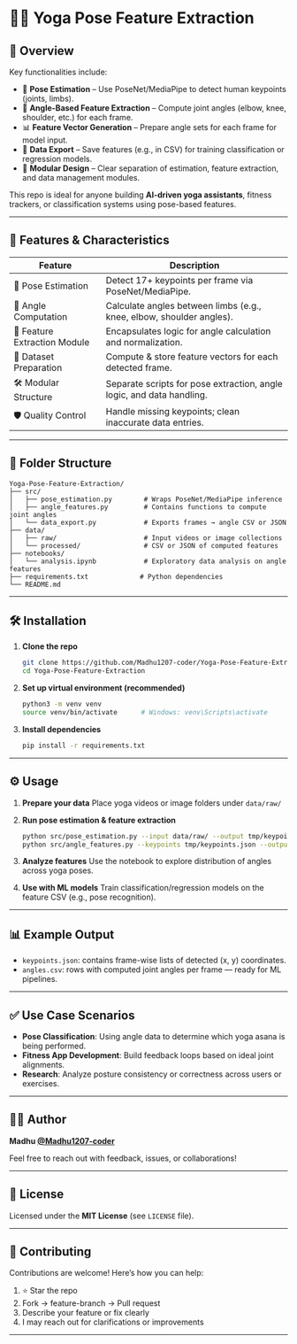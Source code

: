 
# 🧘‍♀️ Yoga Pose Feature Extraction

## 📄 Overview

Key functionalities include:

* 🤖 **Pose Estimation** – Use PoseNet/MediaPipe to detect human keypoints (joints, limbs).
* 📐 **Angle-Based Feature Extraction** – Compute joint angles (elbow, knee, shoulder, etc.) for each frame.
* 📊 **Feature Vector Generation** – Prepare angle sets for each frame for model input.
* 💾 **Data Export** – Save features (e.g., in CSV) for training classification or regression models.
* 🧩 **Modular Design** – Clear separation of estimation, feature extraction, and data management modules.

This repo is ideal for anyone building **AI-driven yoga assistants**, fitness trackers, or classification systems using pose-based features.

---

## 🚀 Features & Characteristics

| Feature                      | Description                                                           |
| ---------------------------- | --------------------------------------------------------------------- |
| 🎯 Pose Estimation           | Detect 17+ keypoints per frame via PoseNet/MediaPipe.                 |
| 📐 Angle Computation         | Calculate angles between limbs (e.g., knee, elbow, shoulder angles).  |
| 🧠 Feature Extraction Module | Encapsulates logic for angle calculation and normalization.           |
| 📂 Dataset Preparation       | Compute & store feature vectors for each detected frame.              |
| 🛠️ Modular Structure        | Separate scripts for pose extraction, angle logic, and data handling. |
| 🛡 Quality Control           | Handle missing keypoints; clean inaccurate data entries.              |

---

## 📁 Folder Structure

```plaintext
Yoga‑Pose‑Feature‑Extraction/
├── src/
│   ├── pose_estimation.py        # Wraps PoseNet/MediaPipe inference
│   ├── angle_features.py         # Contains functions to compute joint angles
│   └── data_export.py            # Exports frames → angle CSV or JSON
├── data/
│   ├── raw/                      # Input videos or image collections
│   └── processed/                # CSV or JSON of computed features
├── notebooks/
│   └── analysis.ipynb            # Exploratory data analysis on angle features
├── requirements.txt             # Python dependencies
└── README.md
```

---

## 🛠️ Installation

1. **Clone the repo**

   ```bash
   git clone https://github.com/Madhu1207-coder/Yoga-Pose-Feature-Extraction.git
   cd Yoga-Pose-Feature-Extraction
   ```

2. **Set up virtual environment (recommended)**

   ```bash
   python3 -m venv venv
   source venv/bin/activate      # Windows: venv\Scripts\activate
   ```

3. **Install dependencies**

   ```bash
   pip install -r requirements.txt
   ```

---

## ⚙️ Usage

1. **Prepare your data**
   Place yoga videos or image folders under `data/raw/`

2. **Run pose estimation & feature extraction**

   ```bash
   python src/pose_estimation.py --input data/raw/ --output tmp/keypoints.json
   python src/angle_features.py --keypoints tmp/keypoints.json --output data/processed/angles.csv
   ```

3. **Analyze features**
   Use the notebook to explore distribution of angles across yoga poses.

4. **Use with ML models**
   Train classification/regression models on the feature CSV (e.g., pose recognition).

---

## 📊 Example Output

* `keypoints.json`: contains frame-wise lists of detected (x, y) coordinates.
* `angles.csv`: rows with computed joint angles per frame — ready for ML pipelines.

---

## ✅ Use Case Scenarios

* **Pose Classification**: Using angle data to determine which yoga asana is being performed.
* **Fitness App Development**: Build feedback loops based on ideal joint alignments.
* **Research**: Analyze posture consistency or correctness across users or exercises.

---

## 👨‍💻 Author

**Madhu [@Madhu1207‑coder](https://github.com/Madhu1207-coder)**

Feel free to reach out with feedback, issues, or collaborations!

---

## 📜 License

Licensed under the **MIT License** (see `LICENSE` file).

---

## 🌟 Contributing

Contributions are welcome! Here’s how you can help:

1. ⭐ Star the repo
2. Fork → feature-branch → Pull request
3. Describe your feature or fix clearly
4. I may reach out for clarifications or improvements

---


